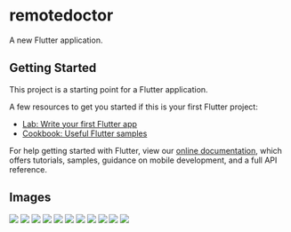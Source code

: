 # remotedoctor

A new Flutter application.

## Getting Started

This project is a starting point for a Flutter application.

A few resources to get you started if this is your first Flutter project:

- [Lab: Write your first Flutter app](https://flutter.dev/docs/get-started/codelab)
- [Cookbook: Useful Flutter samples](https://flutter.dev/docs/cookbook)

For help getting started with Flutter, view our
[online documentation](https://flutter.dev/docs), which offers tutorials,
samples, guidance on mobile development, and a full API reference.

## Images
![](assets/images/page1.jpg)  ![](assets/images/page2.jpg)
![](assets/images/page3.jpg)
![](assets/images/page4.jpg)
![](assets/images/page5.jpg)
![](assets/images/page6.jpg)
![](assets/images/page7.jpg)
![](assets/images/page8.jpg)
![](assets/images/page9.jpg)
![](assets/images/page10.jpg)
![](assets/images/page11.jpg)
